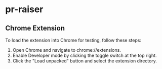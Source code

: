# pr-raiser

## Chrome Extension

To load the extension into Chrome for testing, follow these steps:

1. Open Chrome and navigate to chrome://extensions.
2. Enable Developer mode by clicking the toggle switch at the top right.
3. Click the "Load unpacked" button and select the extension directory.